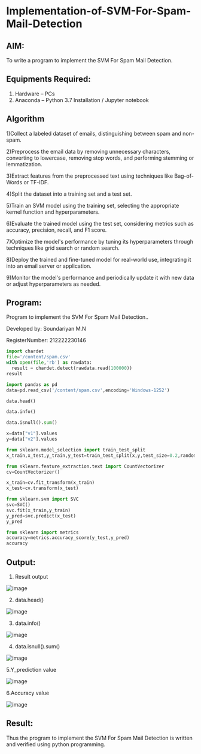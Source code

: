 # Implementation-of-SVM-For-Spam-Mail-Detection

## AIM:
To write a program to implement the SVM For Spam Mail Detection.

## Equipments Required:
1. Hardware – PCs
2. Anaconda – Python 3.7 Installation / Jupyter notebook

## Algorithm

1)Collect a labeled dataset of emails, distinguishing between spam and non-spam.

2)Preprocess the email data by removing unnecessary characters, converting to lowercase, removing stop words, and performing stemming or lemmatization.

3)Extract features from the preprocessed text using techniques like Bag-of-Words or TF-IDF.

4)Split the dataset into a training set and a test set.

5)Train an SVM model using the training set, selecting the appropriate kernel function and hyperparameters.

6)Evaluate the trained model using the test set, considering metrics such as accuracy, precision, recall, and F1 score.

7)Optimize the model's performance by tuning its hyperparameters through techniques like grid search or random search.

8)Deploy the trained and fine-tuned model for real-world use, integrating it into an email server or application.

9)Monitor the model's performance and periodically update it with new data or adjust hyperparameters as needed. 

## Program:

Program to implement the SVM For Spam Mail Detection..

Developed by: Soundariyan M.N

RegisterNumber: 212222230146

```python
import chardet
file='/content/spam.csv'
with open(file,'rb') as rawdata:
  result = chardet.detect(rawdata.read(100000))
result

import pandas as pd
data=pd.read_csv('/content/spam.csv',encoding='Windows-1252')

data.head()

data.info()

data.isnull().sum()

x=data["v1"].values
y=data["v2"].values

from sklearn.model_selection import train_test_split
x_train,x_test,y_train,y_test=train_test_split(x,y,test_size=0.2,random_state=0)

from sklearn.feature_extraction.text import CountVectorizer
cv=CountVectorizer()

x_train=cv.fit_transform(x_train)
x_test=cv.transform(x_test)

from sklearn.svm import SVC
svc=SVC()
svc.fit(x_train,y_train)
y_pred=svc.predict(x_test)
y_pred

from sklearn import metrics
accuracy=metrics.accuracy_score(y_test,y_pred)
accuracy
```

## Output:

1. Result output

![image](https://github.com/soundariyan18/Implementation-of-SVM-For-Spam-Mail-Detection/assets/119393307/2db642bf-44aa-436e-b9a8-ce09bf22984b)
 
2. data.head()
  
![image](https://github.com/soundariyan18/Implementation-of-SVM-For-Spam-Mail-Detection/assets/119393307/6adcc2dc-9083-4b2d-9a59-0665ec10374b)

3. data.info()
 
![image](https://github.com/soundariyan18/Implementation-of-SVM-For-Spam-Mail-Detection/assets/119393307/d916509f-a143-40a8-8eed-13eef5f406e5)

4. data.isnull().sum()

![image](https://github.com/soundariyan18/Implementation-of-SVM-For-Spam-Mail-Detection/assets/119393307/98b93091-d0da-4689-a981-a8ad9d2b3d86)

5.Y_prediction value

![image](https://github.com/soundariyan18/Implementation-of-SVM-For-Spam-Mail-Detection/assets/119393307/51cbee2c-c598-4626-8dcd-fc0a24028bd8)

6.Accuracy value 

![image](https://github.com/soundariyan18/Implementation-of-SVM-For-Spam-Mail-Detection/assets/119393307/15390797-5450-4bcf-a72c-55a7a5a737fd)



## Result:
Thus the program to implement the SVM For Spam Mail Detection is written and verified using python programming.
